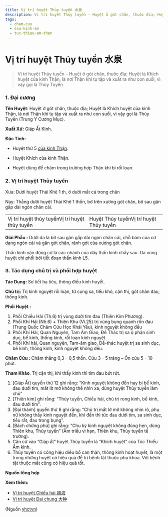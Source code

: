 ```yaml
---
title: Vị trí huyệt Thủy tuyền 水泉
description: Vị trí huyệt Thủy tuyền – Huyệt ở gót chân, thuộc địa; Huyệt là Khích huyệt của kinh Thận, là nơi Thận khí tụ tập và xuất ra như con suối, vì vậy gọi là Thủy Tuyền
tags:
  - cham-cuu
  - sau-kinh-am
  - tuc-thieu-am-than
---
```


# Vị trí huyệt Thủy tuyền 水泉 

> Vị trí huyệt Thủy tuyền – Huyệt ở gót chân, thuộc địa; Huyệt là Khích huyệt của kinh Thận, là nơi Thận khí tụ tập và xuất ra như con suối, vì vậy gọi là Thủy Tuyền

### 1. Đại cương

**Tên Huyệt**: Huyệt ở gót chân, thuộc địa; Huyệt là Khích huyệt của kinh Thận, là nơi Thận khí tụ tập và xuất ra như con suối, vì vậy gọi là Thủy Tuyền (Trung Y Cương Mục).

**Xuất Xứ:** Giáp Ất Kinh.

**Đặc Tính:**

+ Huyệt thứ 5 [của kinh Thận](/yhctvn/kinh-tuc-thieu-am-than).

+ Huyệt Khích của kinh Thận.

+ Huyệt dùng để châm trong trường hợp Thận khí bị rối loạn.

### 2. Vị trí huyệt Thủy tuyền

Xưa: Dưới huyệt Thái Khê 1 th, ở dưới mắt cá trong chân

Nay: Thẳng dưới huyệt Thái Khê 1 thốn, bờ trên xương gót chân, bờ sau gân gấp dài ngón chân cái.

|  |  |
| --- | --- |
| Vị trí huyệt thủy tuyềnVị trí huyệt thủy tuyền | Huyệt Thủy tuyềnVị trí huyệt Thủy tuyền |

**Giải Phẫu :** Dưới da là bờ sau gân gấp dài ngón chân cái, chỗ bám của cơ dạng ngón cái và gân gót chân, rãnh gót của xương gót chân.

Thần kinh vận động cơ là các nhánh của dây thần kinh chầy sau. Da vùng huyệt chi phối bởi tiết đoạn thần kinh L5.

### 3. Tác dụng chủ trị và phối hợp huyệt

**Tác Dụng:** Sơ tiết hạ tiêu, thông điều kinh huyết.

**Chủ trị:** Trị kinh nguyệt rối loạn, tử cung sa, tiểu khó, cận thị, gót chân đau, thống kinh.

**Phối Huyệt :**

1. Phối Chiếu Hải (Th.6) trị vùng dưới tim đau (Thiên Kim Phương).
2. Phối Khí Hải (Nh.6) + Thiên Khu (Vi.25) trị vùng bụng quanh rốn đau (Trung Quốc Châm Cứu Học Khái Yếu), kinh nguyệt không đều
3. Phối Khí Hải, Quan Nguyên, Tam Âm Giao, Đề Thác trị sa ộ phận sinh dục, bế kinh, thống kinh, rồi loạn kinh nguyệt
4. Phối Khí hải, Quan nguyên, Tam-âm giao, Đề-thác huyệt trị sa sinh dục, bế kinh, thống kinh, kinh nguyệt không đều.

**Châm Cứu :** Châm thẳng 0,3 – 0,5 thốn. Cứu 3 – 5 tráng – Ôn cứu 5 – 10 phút.

**Tham Khảo**. Trị cận thị, khi thấy kinh thì tim đau bứt rứt.

1. [Giáp Ất] quyển thứ 12 ghi rằng: “Kinh nguyệt không đến hay bị bế kinh, đau dưới tim, mắt lờ mờ không thể nhìn xa, dùng huyệt Thủy tuyền làm chủ”
2. [Thiên kim] ghi rằng: “Thủy tuyền, Chiều hải, chủ trị rong kinh, bế kinh, đau dưới tim”.
3. [Đại thành] quyển thứ 6 ghi rằng: “Chủ trị mắt lờ mờ không nhìn rõ, phụ nữ không thấy kinh nguyệt đến, khi đến thì tức đau dưới tim, sa sinh dục, tiểu rắt, đau trong bụng”.
4. [Bách chứng phú] ghi rằng: “Chu kỳ kinh nguyệt không đúng hẹn, dùng Thiên khu, Thủy tuyền” (Âm triều vi hạn, Thiên khu, Thúy tuyển tế trường).
5. Căn cứ vào “Giáp ất” huyệt Thủy tuyền là “Khích huyệt” của Túc Thiếu Âm kinh.
6. Thủy tuyền có công hiệu điều bổ can thận, thông kinh hoạt huyết, là một trong những huyệt có hiệu quả để trị bệnh tật thuộc phụ khoa. Với bệnh tật thuộc mắt cũng có hiệu quả tốt.

**Nguồn tổng hợp**

**Xem thêm:**

* [Vị trí huyệt Chiếu hải 照海](/yhctvn/vi-tri-huyet-chieu-hai-%e7%85%a7%e6%b5%b7)
* [Vị trí huyệt Đại chung 大钟](/yhctvn/vi-tri-huyet-dai-chung-%e5%a4%a7%e9%92%9f)

(Nguồn <a href="https://yhctvn.com/vi-tri-huyet-thuy-tuyen-水泉/" target="_blank">yhctvn</a>)
